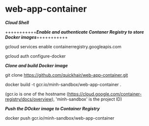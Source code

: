 # web-app-container
**_Cloud Shell_**

+++++++++++**_Enable and authenticate Contaner Registry to store Docker images_**+++++++++++

gcloud services enable containerregistry.googleapis.com

gcloud auth configure-docker

**_Clone and build Docker image_**

git clone https://github.com/quickhair/web-app-container.git

docker build -t gcr.io/minh-sandbox/web-app-container .

(gcr.io is one of the hostname (https://cloud.google.com/container-registry/docs/overview), 'minh-sandbox' is the project ID)

**_Push the DOcker image to Container Registry_**

docker push gcr.io/minh-sandbox/web-app-container
